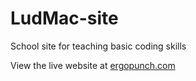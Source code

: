 # LudMac-site
School site for teaching basic coding skills

View the live website at [ergopunch.com](https://ergopunch.com)
